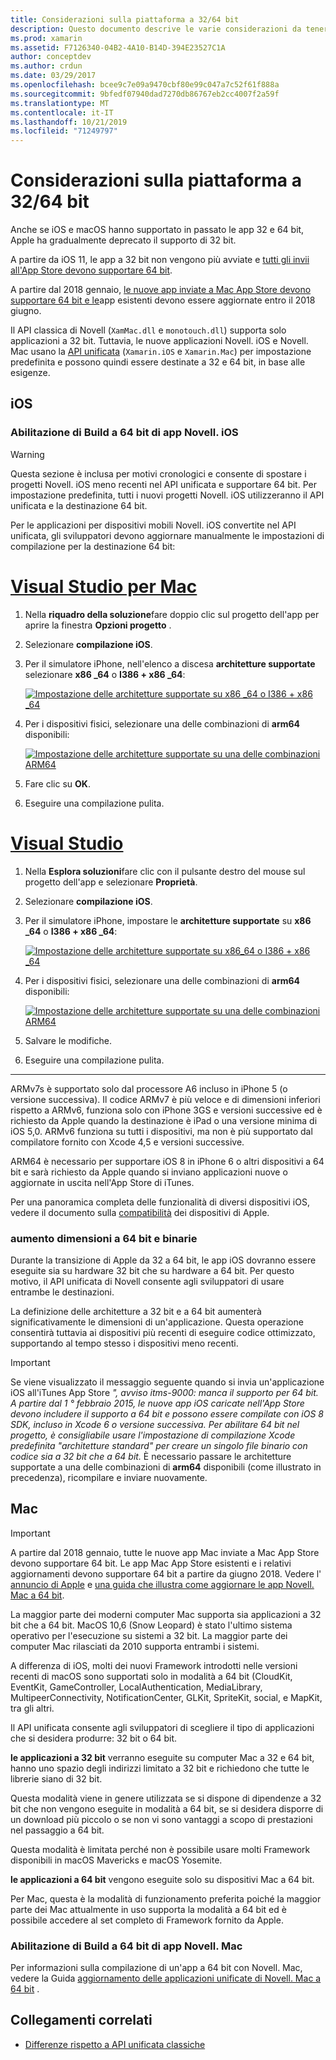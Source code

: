 ```yaml
---
title: Considerazioni sulla piattaforma a 32/64 bit
description: Questo documento descrive le varie considerazioni da tenere presenti quando si è interessati a architetture a 32 bit e a 64 bit per un'applicazione Novell. iOS o Novell. Mac.
ms.prod: xamarin
ms.assetid: F7126340-04B2-4A10-B14D-394E23527C1A
author: conceptdev
ms.author: crdun
ms.date: 03/29/2017
ms.openlocfilehash: bcee9c7e09a9470cbf80e99c047a7c52f61f888a
ms.sourcegitcommit: 9bfedf07940dad7270db86767eb2cc4007f2a59f
ms.translationtype: MT
ms.contentlocale: it-IT
ms.lasthandoff: 10/21/2019
ms.locfileid: "71249797"
---
```

# <a name="3264-bit-platform-considerations"></a>Considerazioni sulla piattaforma a 32/64 bit

Anche se iOS e macOS hanno supportato in passato le app 32 e 64 bit, Apple ha gradualmente deprecato il supporto di 32 bit.

A partire da iOS 11, le app a 32 bit non vengono più avviate e [tutti gli invii all'App Store devono supportare 64 bit](https://developer.apple.com/news/?id=06282017b).

A partire dal 2018 gennaio, [le nuove app inviate a Mac App Store devono supportare 64 bit e le](https://developer.apple.com/news/?id=06282017a)app esistenti devono essere aggiornate entro il 2018 giugno.

Il API classica di Novell (`XamMac.dll` e `monotouch.dll`) supporta solo applicazioni a 32 bit. Tuttavia, le nuove applicazioni Novell. iOS e Novell. Mac usano la [API unificata](~/cross-platform/macios/unified/index.md) (`Xamarin.iOS` e `Xamarin.Mac`) per impostazione predefinita e possono quindi essere destinate a 32 e 64 bit, in base alle esigenze.

## <a name="ios"></a>iOS

<a name="enable-64" />

### <a name="enabling-64-bit-builds-of-xamarinios-apps"></a>Abilitazione di Build a 64 bit di app Novell. iOS

> [!WARNING]
> Questa sezione è inclusa per motivi cronologici e consente di spostare i progetti Novell. iOS meno recenti nel API unificata e supportare 64 bit. Per impostazione predefinita, tutti i nuovi progetti Novell. iOS utilizzeranno il API unificata e la destinazione 64 bit.

Per le applicazioni per dispositivi mobili Novell. iOS convertite nel API unificata, gli sviluppatori devono aggiornare manualmente le impostazioni di compilazione per la destinazione 64 bit:

<!-- markdownlint-disable MD001 -->

# <a name="visual-studio-for-mactabmacos"></a>[Visual Studio per Mac](#tab/macos)

1. Nella **riquadro della soluzione**fare doppio clic sul progetto dell'app per aprire la finestra **Opzioni progetto** .
2. Selezionare **compilazione iOS**.
3. Per il simulatore iPhone, nell'elenco a discesa **architetture supportate** selezionare **x86 \_64** o **I386 + x86 \_64**:

   [![Impostazione delle architetture supportate su x86 \_64 o I386 + x86 \_64](Images/Image01.png "Setting Supported architectures to x86\_64 or i386 + x86\_64")](Images/Image01-large.png#lightbox) 

4. Per i dispositivi fisici, selezionare una delle combinazioni di **arm64** disponibili:

   [![Impostazione delle architetture supportate su una delle combinazioni ARM64](Images/Image02.png "Impostazione delle architetture supportate su una delle combinazioni ARM64")](Images/Image02-large.png#lightbox)

5. Fare clic su **OK**.
6. Eseguire una compilazione pulita.

# <a name="visual-studiotabwindows"></a>[Visual Studio](#tab/windows)

1. Nella **Esplora soluzioni**fare clic con il pulsante destro del mouse sul progetto dell'app e selezionare **Proprietà**.
2. Selezionare **compilazione iOS**.
3. Per il simulatore iPhone, impostare le **architetture supportate** su **x86 \_64** o **I386 + x86 \_64**: 

   [![Impostazione delle architetture supportate su x86_64 o I386 + x86 \_64](Images/VS02.png "Setting Supported architectures to x86_64 or i386 + x86\_64")](Images/VS02-large.png#lightbox)

4. Per i dispositivi fisici, selezionare una delle combinazioni di **arm64** disponibili:
    
   [![Impostazione delle architetture supportate su una delle combinazioni ARM64](Images/VS01.png "Impostazione delle architetture supportate su una delle combinazioni ARM64")](Images/VS01-large.png#lightbox)

5. Salvare le modifiche.
6. Eseguire una compilazione pulita.

-----

ARMv7s è supportato solo dal processore A6 incluso in iPhone 5 (o versione successiva). Il codice ARMv7 è più veloce e di dimensioni inferiori rispetto a ARMv6, funziona solo con iPhone 3GS e versioni successive ed è richiesto da Apple quando la destinazione è iPad o una versione minima di iOS 5,0. ARMv6 funziona su tutti i dispositivi, ma non è più supportato dal compilatore fornito con Xcode 4,5 e versioni successive. 

ARM64 è necessario per supportare iOS 8 in iPhone 6 o altri dispositivi a 64 bit e sarà richiesto da Apple quando si inviano applicazioni nuove o aggiornate in uscita nell'App Store di iTunes.

Per una panoramica completa delle funzionalità di diversi dispositivi iOS, vedere il documento sulla [compatibilità](https://developer.apple.com/library/content/documentation/DeviceInformation/Reference/iOSDeviceCompatibility/DeviceCompatibilityMatrix/DeviceCompatibilityMatrix.html) dei dispositivi di Apple.

### <a name="64-bit-and-binary-size-increases"></a>aumento dimensioni a 64 bit e binarie

Durante la transizione di Apple da 32 a 64 bit, le app iOS dovranno essere eseguite sia su hardware 32 bit che su hardware a 64 bit. Per questo motivo, il API unificata di Novell consente agli sviluppatori di usare entrambe le destinazioni.

La definizione delle architetture a 32 bit e a 64 bit aumenterà significativamente le dimensioni di un'applicazione. Questa operazione consentirà tuttavia ai dispositivi più recenti di eseguire codice ottimizzato, supportando al tempo stesso i dispositivi meno recenti.

> [!IMPORTANT]
> Se viene visualizzato il messaggio seguente quando si invia un'applicazione iOS all'iTunes App Store _", avviso itms-9000: manca il supporto per 64 bit. A partire dal 1 ° febbraio 2015, le nuove app iOS caricate nell'App Store devono includere il supporto a 64 bit e possono essere compilate con iOS 8 SDK, incluso in Xcode 6 o versione successiva. Per abilitare 64 bit nel progetto, è consigliabile usare l'impostazione di compilazione Xcode predefinita "architetture standard" per creare un singolo file binario con codice sia a 32 bit che a 64 bit._ È necessario passare le architetture supportate a una delle combinazioni di **arm64** disponibili (come illustrato in precedenza), ricompilare e inviare nuovamente.

## <a name="mac"></a>Mac

> [!IMPORTANT]
> A partire dal 2018 gennaio, tutte le nuove app Mac inviate a Mac App Store devono supportare 64 bit. Le app Mac App Store esistenti e i relativi aggiornamenti devono supportare 64 bit a partire da giugno 2018. Vedere l' [annuncio di Apple](https://developer.apple.com/news/?id=06282017a) e [una guida che illustra come aggiornare le app Novell. Mac a 64 bit](~/cross-platform/macios/32-and-64/mac-64-bit.md).

La maggior parte dei moderni computer Mac supporta sia applicazioni a 32 bit che a 64 bit.   MacOS 10,6 (Snow Leopard) è stato l'ultimo sistema operativo per l'esecuzione su sistemi a 32 bit.   La maggior parte dei computer Mac rilasciati da 2010 supporta entrambi i sistemi.

A differenza di iOS, molti dei nuovi Framework introdotti nelle versioni recenti di macOS sono supportati solo in modalità a 64 bit (CloudKit, EventKit, GameController, LocalAuthentication, MediaLibrary, MultipeerConnectivity, NotificationCenter, GLKit, SpriteKit, social, e MapKit, tra gli altri.

Il API unificata consente agli sviluppatori di scegliere il tipo di applicazioni che si desidera produrre: 32 bit o 64 bit.

**le applicazioni a 32 bit** verranno eseguite su computer Mac a 32 e 64 bit, hanno uno spazio degli indirizzi limitato a 32 bit e richiedono che tutte le librerie siano di 32 bit.

Questa modalità viene in genere utilizzata se si dispone di dipendenze a 32 bit che non vengono eseguite in modalità a 64 bit, se si desidera disporre di un download più piccolo o se non vi sono vantaggi a scopo di prestazioni nel passaggio a 64 bit.

Questa modalità è limitata perché non è possibile usare molti Framework disponibili in macOS Mavericks e macOS Yosemite.

**le applicazioni a 64 bit** vengono eseguite solo su dispositivi Mac a 64 bit.

Per Mac, questa è la modalità di funzionamento preferita poiché la maggior parte dei Mac attualmente in uso supporta la modalità a 64 bit ed è possibile accedere al set completo di Framework fornito da Apple.

### <a name="enabling-64-bit-builds-of-xamarinmac-apps"></a>Abilitazione di Build a 64 bit di app Novell. Mac

Per informazioni sulla compilazione di un'app a 64 bit con Novell. Mac, vedere la Guida [aggiornamento delle applicazioni unificate di Novell. Mac a 64 bit](~/cross-platform/macios/32-and-64/mac-64-bit.md) .

## <a name="related-links"></a>Collegamenti correlati

- [Differenze rispetto a API unificata classiche](https://github.com/xamarin/release-notes-archive/blob/master/release-notes/ios/api_changes/classic-vs-unified-8.6.0/index.md)
